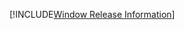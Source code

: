 [!INCLUDE[Window Release Information](~/../_rip/windows/release-information/release-information.md)]

